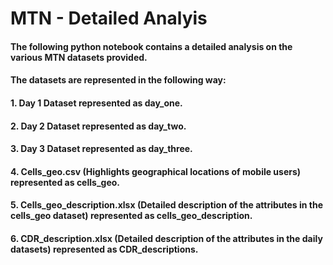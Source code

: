 # MTN - Detailed Analyis

#### The following python notebook contains a detailed analysis on the various MTN datasets provided.
#### The datasets are represented in the following way:
  #### 1. Day 1 Dataset represented as day_one.
  #### 2. Day 2 Dataset represented as day_two.
  #### 3. Day 3 Dataset represented as day_three.
  #### 4. Cells_geo.csv (Highlights geographical locations of mobile users) represented as cells_geo.
  #### 5. Cells_geo_description.xlsx (Detailed description of the attributes in the cells_geo dataset) represented as cells_geo_description.
  #### 6. CDR_description.xlsx (Detailed description of the attributes in the daily datasets) represented as CDR_descriptions.
